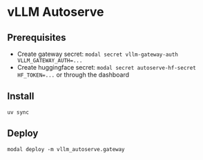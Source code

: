 vLLM Autoserve
=========

## Prerequisites
- Create gateway secret: `modal secret vllm-gateway-auth VLLM_GATEWAY_AUTH=...`
- Create huggingface secret: `modal secret autoserve-hf-secret HF_TOKEN=...` or through the dashboard

## Install
```
uv sync
```

## Deploy
```
modal deploy -m vllm_autoserve.gateway
```
